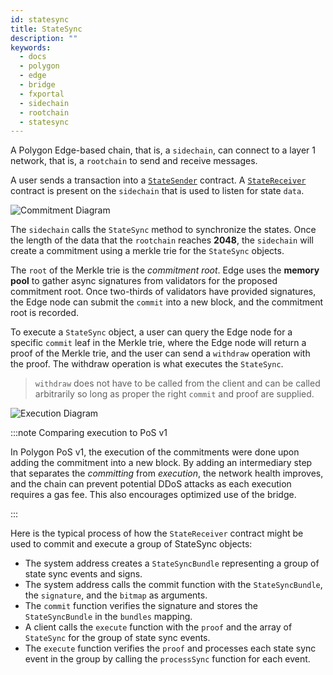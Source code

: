 ```yaml
---
id: statesync
title: StateSync
description: ""
keywords:
  - docs
  - polygon
  - edge
  - bridge
  - fxportal
  - sidechain
  - rootchain
  - statesync
---
```


A Polygon Edge-based chain, that is, a `sidechain`, can connect to a layer 1 network,
that is, a `rootchain` to send and receive messages.

A user sends a transaction into a [`StateSender`](../contracts/state-sender.md) contract.
A [`StateReceiver`](../contracts/state-receiver.md) contract is present on the `sidechain`
that is used to listen for state `data`.

![Commitment Diagram](/img/supernets/commitment.png)

The `sidechain` calls the `StateSync` method to synchronize the states. Once the length
of the data that the `rootchain` reaches **2048**, the `sidechain` will create a
commitment using a merkle trie for the `StateSync` objects.

The `root` of the Merkle trie is the *commitment root*. Edge uses the **memory pool** to
gather async signatures from validators for the proposed commitment root. Once two-thirds
of validators have provided signatures, the Edge node can submit the `commit` into a new
block, and the commitment root is recorded.

To execute a `StateSync` object, a user can query the Edge node for a specific `commit`
leaf in the Merkle trie, where the Edge node will return a proof of the Merkle trie, and
the user can send a `withdraw` operation with the proof. The withdraw operation is what
executes the `StateSync`.
> `withdraw` does not have to be called from the client
> and can be called arbitrarily so long as proper the right `commit` and proof
> are supplied.

![Execution Diagram](/img/supernets/withdraw.png)

:::note Comparing execution to PoS v1

In Polygon PoS v1, the execution of the commitments were done upon adding the commitment
into a new block. By adding an intermediary step that separates the *committing* from
*execution*, the network health improves, and the chain can prevent potential DDoS attacks as
each execution requires a gas fee. This also encourages optimized use of the bridge.

:::

Here is the typical process of how the `StateReceiver` contract might be used to commit
and execute a group of StateSync objects:

- The system address creates a `StateSyncBundle` representing a group of state sync events
  and signs.
- The system address calls the commit function with the `StateSyncBundle`, the `signature`,
  and the `bitmap` as arguments.
- The `commit` function verifies the signature and stores the `StateSyncBundle` in the
  `bundles` mapping.
- A client calls the `execute` function with the `proof` and the array of `StateSync` for the
  group of state sync events.
- The `execute` function verifies the `proof` and processes each state sync event in the
  group by calling the `processSync` function for each event.
